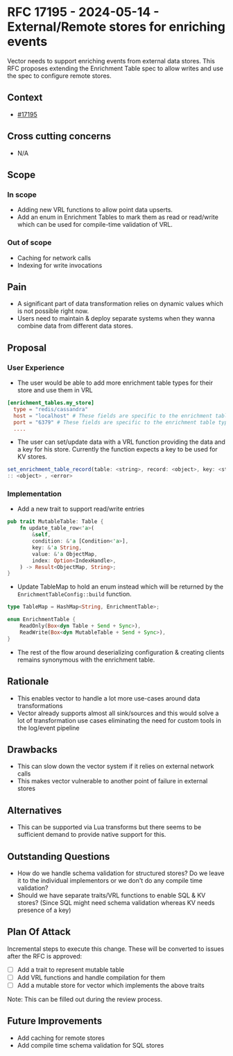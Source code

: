 # RFC 17195 - 2024-05-14 - External/Remote stores for enriching events

Vector needs to support enriching events from external data stores. This RFC proposes extending the Enrichment Table spec to allow writes and use the spec to configure remote stores.

## Context

- [#17195](https://github.com/vectordotdev/vector/issues/17195)

## Cross cutting concerns

- N/A

## Scope

### In scope

- Adding new VRL functions to allow point data upserts.
- Add an enum in Enrichment Tables to mark them as read or read/write which can be used for compile-time validation of VRL.

### Out of scope

- Caching for network calls
- Indexing for write invocations

## Pain

- A significant part of data transformation relies on dynamic values which is not possible right now.
- Users need to maintain & deploy separate systems when they wanna combine data from different data stores.

## Proposal

### User Experience

- The user would be able to add more enrichment table types for their store and use them in VRL
```toml
[enrichment_tables.my_store]
  type = "redis/cassandra"
  host = "localhost" # These fields are specific to the enrichment table type
  port = "6379" # These fields are specific to the enrichment table type
  ....
```
- The user can set/update data with a VRL function providing the data and a key for his store. Currently the function expects a key to be used for KV stores.
```js
set_enrichment_table_record(table: <string>, record: <object>, key: <string>, [condition: <object>])
:: <object> , <error>
```

### Implementation

- Add a new trait to support read/write entries
```rust
pub trait MutableTable: Table {
    fn update_table_row<'a>(
        &self,
        condition: &'a [Condition<'a>],
        key: &'a String,
        value: &'a ObjectMap,
        index: Option<IndexHandle>,
    ) -> Result<ObjectMap, String>;
}
```

- Update TableMap to hold an enum instead which will be returned by the `EnrichmentTableConfig::build` function.
```rust
type TableMap = HashMap<String, EnrichmentTable>;

enum EnrichmentTable {
    ReadOnly(Box<dyn Table + Send + Sync>),
    ReadWrite(Box<dyn MutableTable + Send + Sync>),
}
```

- The rest of the flow around deserializing configuration & creating clients remains synonymous with the enrichment table.

## Rationale

- This enables vector to handle a lot more use-cases around data transformations
- Vector already supports almost all sink/sources and this would solve a lot of transformation use cases eliminating the need for custom tools in the log/event pipeline

## Drawbacks

- This can slow down the vector system if it relies on external network calls
- This makes vector vulnerable to another point of failure in external stores

## Alternatives

- This can be supported via Lua transforms but there seems to be sufficient demand to provide native support for this.

## Outstanding Questions

- How do we handle schema validation for structured stores? Do we leave it to the individual implementors or we don't do any compile time validation?
- Should we have separate traits/VRL functions to enable SQL & KV stores? (Since SQL might need schema validation whereas KV needs presence of a key)

## Plan Of Attack

Incremental steps to execute this change. These will be converted to issues after the RFC is approved:

- [ ] Add a trait to represent mutable table
- [ ] Add VRL functions and handle compilation for them
- [ ] Add a mutable store for vector which implements the above traits

Note: This can be filled out during the review process.

## Future Improvements

- Add caching for remote stores
- Add compile time schema validation for SQL stores